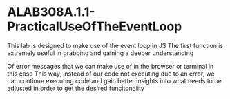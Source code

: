 # ALAB308A.1.1-PracticalUseOfTheEventLoop
This lab is designed to make use of the event loop in JS 
The first function is extremely useful in grabbing and gaining a deeper understanding

Of error messages that we can make use of in the browser or terminal in this case 
This way, instead of our code not executing due to an error, we can continue executing code and gain better insights into what needs to be adjusted in order to 
get the desired funcitonality 